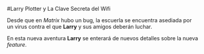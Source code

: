 #Larry Plotter y La Clave Secreta del Wifi

Desde que en *Matrix* hubo un bug, la escuerla se encuentra asediada
por un virus contra el que **Larry** y sus amigos deberán luchar.

En esta nueva aventura **Larry** se enterará de nuevos detalles sobre la nueva *feature*.
